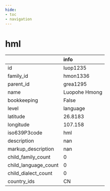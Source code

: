 ```yaml
---
hide:
- toc
- navigation
---
```

# hml
|                      | info          |
|:---------------------|:--------------|
| id                   | luop1235      |
| family_id            | hmon1336      |
| parent_id            | grea1295      |
| name                 | Luopohe Hmong |
| bookkeeping          | False         |
| level                | language      |
| latitude             | 26.8183       |
| longitude            | 107.158       |
| iso639P3code         | hml           |
| description          | nan           |
| markup_description   | nan           |
| child_family_count   | 0             |
| child_language_count | 0             |
| child_dialect_count  | 0             |
| country_ids          | CN            |
